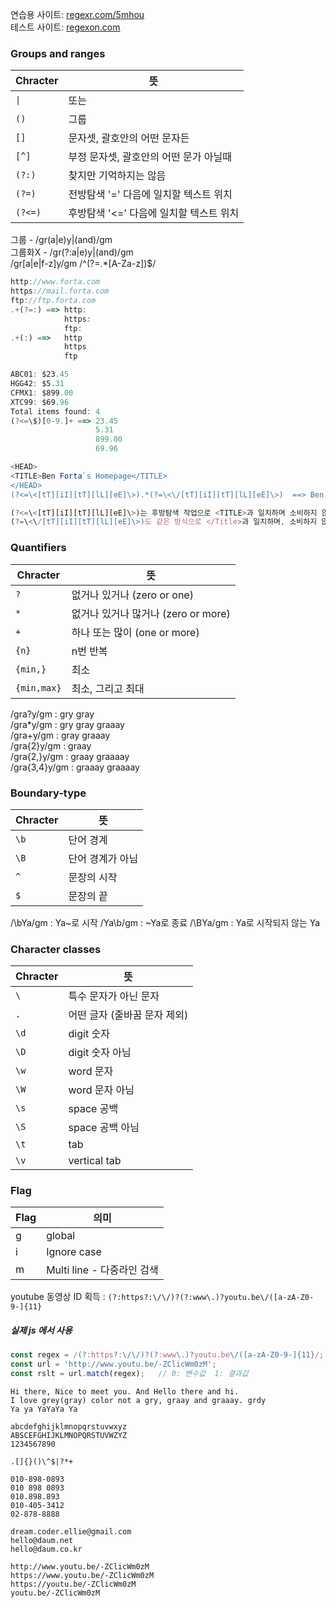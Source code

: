 연습용 사이트: [regexr.com/5mhou](https://regexr.com/5ml92)  
테스트 사이트: [regexon.com](https://regexone.com)

### Groups and ranges

| Chracter | 뜻                                     |
| -------- | -------------------------------------- |
| `\|`     | 또는                                   |
| `()`     | 그룹                                   |
| `[]`     | 문자셋, 괄호안의 어떤 문자든           |
| `[^]`    | 부정 문자셋, 괄호안의 어떤 문가 아닐때 |
| `(?:)`   | 찾지만 기억하지는 않음                 |
| `(?=)`   | 전방탐색 '=' 다음에 일치할 텍스트 위치  |
| `(?<=)`   | 후방탐색 '<=' 다음에 일치할 텍스트 위치  |

그룹 - /gr(a|e)y|(and)/gm  
그룹화X - /gr(?:a|e)y|(and)/gm  
/gr[a|e|f-z]y/gm
/^(?=.*[A-Za-z])$/
```js
http://www.forta.com
https://mail.forta.com
ftp://ftp.forta.com
.+(?=:) ==> http:
            https:
            ftp:
.+(:) ==>   http
            https
            ftp 

ABC01: $23.45
HGG42: $5.31
CFMX1: $899.00
XTC99: $69.96
Total items found: 4
(?<=\$)[0-9.]+ ==> 23.45
                   5.31
                   899.00
                   69.96

<HEAD>
<TITLE>Ben Forta`s Homepage</TITLE>
</HEAD>
(?<=\<[tT][iI][tT][lL][eE]\>).*(?=\<\/[tT][iI][tT][lL][eE]\>)  ==> Ben Forta`s Homepage

(?<=\<[tT][iI][tT][lL][eE]\>)는 후방탐색 작업으로 <TITLE>과 일치하며 소비하지 않습니다..   
(?=\<\/[tT][iI][tT][lL][eE]\>)도 같은 방식으로 </Title>과 일치하며, 소비하지 않습니다. 따라서 제목 텍스트만 반환합니다  
```
### Quantifiers

| Chracter    | 뜻                                  |
| ----------- | ----------------------------------- |
| `?`         | 없거나 있거나 (zero or one)         |
| `*`         | 없거나 있거나 많거나 (zero or more) |
| `+`         | 하나 또는 많이 (one or more)        |
| `{n}`       | n번 반복                            |
| `{min,}`    | 최소                                |
| `{min,max}` | 최소, 그리고 최대                   |

/gra?y/gm : gry gray  
/gra*y/gm : gry gray graaay  
/gra+y/gm : gray graaay  
/gra{2}y/gm : graay  
/gra{2,}y/gm : graay graaaay  
/gra{3,4}y/gm : graaay graaaay  

### Boundary-type

| Chracter | 뜻               |
| -------- | ---------------- |
| `\b`     | 단어 경계        |
| `\B`     | 단어 경계가 아님 |
| `^`      | 문장의 시작      |
| `$`      | 문장의 끝        |

/\bYa/gm : Ya~로 시작
/Ya\b/gm : ~Ya로 종료
/\BYa/gm : Ya로 시작되지 않는 Ya

### Character classes

| Chracter | 뜻                           |
| -------- | ---------------------------- |
| `\`      | 특수 문자가 아닌 문자        |
| `.`      | 어떤 글자 (줄바꿈 문자 제외) |
| `\d`     | digit 숫자                   |
| `\D`     | digit 숫자 아님              |
| `\w`     | word 문자                    |
| `\W`     | word 문자 아님               |
| `\s`     | space 공백                   |
| `\S`     | space 공백 아님              |
| `\t`     | tab                         |
| `\v`     | vertical tab                |

### Flag
| Flag     | 의미                         |
| -------- | ---------------------------- |
| g        | global                       |
| i        | Ignore case                  |
| m        | Multi line - 다중라인 검색    |


youtube 동영상 ID 획득 : ```(?:https?:\/\/)?(?:www\.)?youtu.be\/([a-zA-Z0-9-]{11}```
##### 실제 js 에서 사용
```js
const regex = /(?:https?:\/\/)?(?:www\.)?youtu.be\/([a-zA-Z0-9-]{11}/;
const url = 'http://www.youtu.be/-ZClicWm0zM';
const rslt = url.match(regex);   // 0: 변수값  1: 결과값
```

```  
Hi there, Nice to meet you. And Hello there and hi.
I love grey(gray) color not a gry, graay and graaay. grdy
Ya ya YaYaYa Ya

abcdefghijklmnopqrstuvwxyz
ABSCEFGHIJKLMNOPQRSTUVWZYZ
1234567890

.[]{}()\^$|?*+

010-898-0893
010 898 0893
010.898.893
010-405-3412
02-878-8888

dream.coder.ellie@gmail.com
hello@daum.net
hello@daum.co.kr

http://www.youtu.be/-ZClicWm0zM
https://www.youtu.be/-ZClicWm0zM
https://youtu.be/-ZClicWm0zM
youtu.be/-ZClicWm0zM
```
